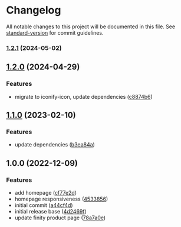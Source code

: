 # Changelog

All notable changes to this project will be documented in this file. See [standard-version](https://github.com/conventional-changelog/standard-version) for commit guidelines.

### [1.2.1](https://github.com/cssninjaStudio/finity/compare/v1.2.0...v1.2.1) (2024-05-02)

## [1.2.0](https://github.com/cssninjaStudio/finity/compare/v1.1.0...v1.2.0) (2024-04-29)


### Features

* migrate to iconify-icon, update dependencies ([c8874b6](https://github.com/cssninjaStudio/finity/commit/c8874b641af75fb5b8582b18af0fbfa7631e6028))

## [1.1.0](https://github.com/cssninjaStudio/finity/compare/v1.0.0...v1.1.0) (2023-02-10)


### Features

* update dependencies ([b3ea84a](https://github.com/cssninjaStudio/finity/commit/b3ea84a47b9fde3bcbb82de979f140e263574b8f))

## 1.0.0 (2022-12-09)


### Features

* add homepage ([cf77e2d](https://github.com/cssninjaStudio/finity/commit/cf77e2d9be567f5e4b2aec7dcc4b620ded6bf94d))
* homepage responsiveness ([4533856](https://github.com/cssninjaStudio/finity/commit/453385675e9228daed2f09103e8519a235f1fa31))
* initial commit ([a44cf4d](https://github.com/cssninjaStudio/finity/commit/a44cf4deef6796d5b9bcdc599211d2d1ae793a67))
* initial release base ([4d2469f](https://github.com/cssninjaStudio/finity/commit/4d2469f1acb93401a2010d83050eec8012de7368))
* update finity product page ([78a7a0e](https://github.com/cssninjaStudio/finity/commit/78a7a0e2597843b4ec5db9e25d321fd2e9448a61))
